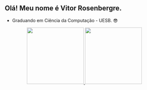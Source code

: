 ## Olá! Meu nome é Vitor Rosenbergre.
- Graduando em Ciência da Computação - UESB. 😎

<div align="center">
  <a href="https://github.com/vitorosenbergre">
  <img height="180em" src="https://github-readme-stats.vercel.app/api?username=vitorosenbergre&show_icons=true&theme=tokyonight&include_all_comits=true&count_private=true"/>
  <img height="180em" src="https://github-readme-stats.vercel.app/api/top-langs/?username=vitorosenbergre&layout=compact&langs_count=16&theme=tokyonight"/>
</div>
